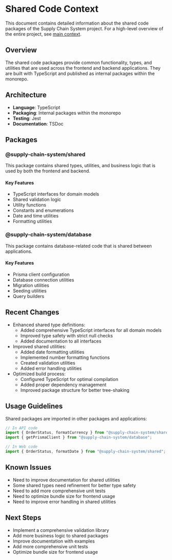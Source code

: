 # Shared Code Context

This document contains detailed information about the shared code packages of the Supply Chain System project. For a high-level overview of the entire project, see [main context](./context.md).

## Overview

The shared code packages provide common functionality, types, and utilities that are used across the frontend and backend applications. They are built with TypeScript and published as internal packages within the monorepo.

## Architecture

- **Language**: TypeScript
- **Packaging**: Internal packages within the monorepo
- **Testing**: Jest
- **Documentation**: TSDoc

## Packages

### @supply-chain-system/shared

This package contains shared types, utilities, and business logic that is used by both the frontend and backend.

#### Key Features

- TypeScript interfaces for domain models
- Shared validation logic
- Utility functions
- Constants and enumerations
- Date and time utilities
- Formatting utilities

### @supply-chain-system/database

This package contains database-related code that is shared between applications.

#### Key Features

- Prisma client configuration
- Database connection utilities
- Migration utilities
- Seeding utilities
- Query builders

## Recent Changes

- Enhanced shared type definitions:
  - Added comprehensive TypeScript interfaces for all domain models
  - Improved type safety with strict null checks
  - Added documentation to all interfaces
- Improved shared utilities:
  - Added date formatting utilities
  - Implemented number formatting functions
  - Created validation utilities
  - Added error handling utilities
- Optimized build process:
  - Configured TypeScript for optimal compilation
  - Added proper dependency management
  - Improved package structure for better tree-shaking

## Usage Guidelines

Shared packages are imported in other packages and applications:

```typescript
// In API code
import { OrderStatus, formatCurrency } from "@supply-chain-system/shared";
import { getPrismaClient } from "@supply-chain-system/database";

// In Web code
import { OrderStatus, formatDate } from "@supply-chain-system/shared";
```

## Known Issues

- Need to improve documentation for shared utilities
- Some shared types need refinement for better type safety
- Need to add more comprehensive unit tests
- Need to optimize bundle size for frontend usage
- Need to improve error handling in shared utilities

## Next Steps

- Implement a comprehensive validation library
- Add more business logic to shared packages
- Improve documentation with examples
- Add more comprehensive unit tests
- Optimize bundle size for frontend usage
